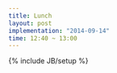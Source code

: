 ```yaml
---
title: Lunch
layout: post
implementation: "2014-09-14"
time: 12:40 ~ 13:00
---
```


{% include JB/setup %}

